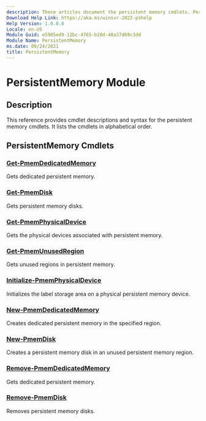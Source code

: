 ```yaml
---
description: These articles document the persistent memory cmdlets. Persistent memory is a type of non-volatile media that fits in a standard DIMM memory slot.
Download Help Link: https://aka.ms/winsvr-2022-pshelp
Help Version: 1.0.0.0
Locale: en-US
Module Guid: e5905ed9-12bc-4765-b20d-40a37d69c3dd
Module Name: PersistentMemory
ms.date: 09/24/2021
title: PersistentMemory
---
```


# PersistentMemory Module

## Description
This reference provides cmdlet descriptions and syntax for the persistent memory cmdlets.
It lists the cmdlets in alphabetical order.

## PersistentMemory Cmdlets
### [Get-PmemDedicatedMemory](Get-PmemDedicatedMemory.md)
Gets dedicated persistent memory.

### [Get-PmemDisk](Get-PmemDisk.md)
Gets persistent memory disks.

### [Get-PmemPhysicalDevice](Get-PmemPhysicalDevice.md)
Gets the physical devices associated with persistent memory.

### [Get-PmemUnusedRegion](Get-PmemUnusedRegion.md)
Gets unused regions in persistent memory.

### [Initialize-PmemPhysicalDevice](Initialize-PmemPhysicalDevice.md)
Initializes the label storage area on a physical persistent memory device.

### [New-PmemDedicatedMemory](New-PmemDedicatedMemory.md)
Creates dedicated persistent memory in the specified region.

### [New-PmemDisk](New-PmemDisk.md)
Creates a persistent memory disk in an unused persistent memory region.

### [Remove-PmemDedicatedMemory](Remove-PmemDedicatedMemory.md)
Gets dedicated persistent memory.

### [Remove-PmemDisk](Remove-PmemDisk.md)
Removes persistent memory disks.
